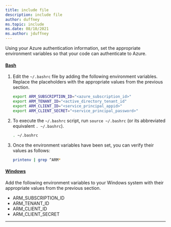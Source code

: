 ```yaml
---
title: include file
description: include file
author: duffney
ms.topic: include
ms.date: 08/10/2021
ms.author: jduffney
---
```


Using your Azure authentication information, set the appropriate environment variables so that your code can authenticate to Azure.

#### [Bash](#tab/bash)

1. Edit the `~/.bashrc` file by adding the following environment variables. Replace the placeholders with the appropriate values from the previous section.

    ```bash
    export ARM_SUBSCRIPTION_ID="<azure_subscription_id>"
    export ARM_TENANT_ID="<active_directory_tenant_id"
    export ARM_CLIENT_ID="<service_principal_appid>"
    export ARM_CLIENT_SECRET="<service_principal_password>"
    ```

1. To execute the `~/.bashrc` script, run `source ~/.bashrc` (or its abbreviated equivalent `. ~/.bashrc`).

    ```bash
    . ~/.bashrc
    ```

1. Once the environment variables have been set, you can verify their values as follows:

    ```bash
    printenv | grep ^ARM*
    ```

#### [Windows](#tab/windows)

Add the following environment variables to your Windows system with their appropriate values from the previous section.

- ARM_SUBSCRIPTION_ID
- ARM_TENANT_ID
- ARM_CLIENT_ID
- ARM_CLIENT_SECRET

----
